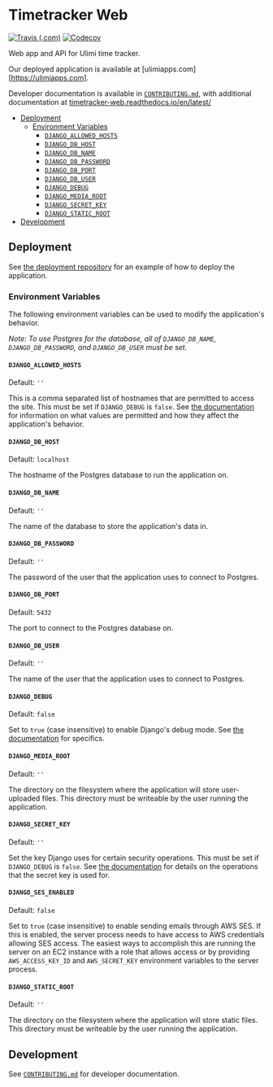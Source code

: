 # Timetracker Web

[![Travis (.com)](https://img.shields.io/travis/com/comp523-jarvis/timetracker-web.svg)](https://travis-ci.com/comp523-jarvis/timetracker-web)
[![Codecov](https://img.shields.io/codecov/c/github/comp523-jarvis/timetracker-web.svg)](https://codecov.io/gh/comp523-jarvis/timetracker-web)

Web app and API for Ulimi time tracker.

Our deployed application is available at [ulimiapps.com][https://ulimiapps.com].

Developer documentation is available in [`CONTRIBUTING.md`](CONTRIBUTING.md), with additional documentation at [timetracker-web.readthedocs.io/en/latest/](https://timetracker-web.readthedocs.io/en/latest/)

<!-- toc -->

- [Deployment](#deployment)
  * [Environment Variables](#environment-variables)
    + [`DJANGO_ALLOWED_HOSTS`](#django_allowed_hosts)
    + [`DJANGO_DB_HOST`](#django_db_host)
    + [`DJANGO_DB_NAME`](#django_db_name)
    + [`DJANGO_DB_PASSWORD`](#django_db_password)
    + [`DJANGO_DB_PORT`](#django_db_port)
    + [`DJANGO_DB_USER`](#django_db_user)
    + [`DJANGO_DEBUG`](#django_debug)
    + [`DJANGO_MEDIA_ROOT`](#django_media_root)
    + [`DJANGO_SECRET_KEY`](#django_secret_key)
    + [`DJANGO_STATIC_ROOT`](#django_static_root)
- [Development](#development)

<!-- tocstop -->

## Deployment

See [the deployment repository](https://github.com/comp523-jarvis/timetracker-web-deployment) for an example of how to deploy the application.

### Environment Variables

The following environment variables can be used to modify the application's behavior.

*Note: To use Postgres for the database, all of `DJANGO_DB_NAME`, `DJANGO_DB_PASSWORD`, and `DJANGO_DB_USER` must be set.*

#### `DJANGO_ALLOWED_HOSTS`

Default: `''`

This is a comma separated list of hostnames that are permitted to access the site. This must be set if `DJANGO_DEBUG` is `false`. See [the documentation](https://docs.djangoproject.com/en/2.1/ref/settings/#std:setting-ALLOWED_HOSTS) for information on what values are permitted and how they affect the application's behavior.

#### `DJANGO_DB_HOST`

Default: `localhost`

The hostname of the Postgres database to run the application on.

#### `DJANGO_DB_NAME`

Default: `''`

The name of the database to store the application's data in.

#### `DJANGO_DB_PASSWORD`

Default: `''`

The password of the user that the application uses to connect to Postgres.

#### `DJANGO_DB_PORT`

Default: `5432`

The port to connect to the Postgres database on.

#### `DJANGO_DB_USER`

Default: `''`

The name of the user that the application uses to connect to Postgres.

#### `DJANGO_DEBUG`

Default: `false`

Set to `true` (case insensitive) to enable Django's debug mode. See [the documentation](https://docs.djangoproject.com/en/2.1/ref/settings/#debug) for specifics.

#### `DJANGO_MEDIA_ROOT`

Default: `''`

The directory on the filesystem where the application will store user-uploaded files. This directory must be writeable by the user running the application.

#### `DJANGO_SECRET_KEY`

Default: `''`

Set the key Django uses for certain security operations. This must be set if `DJANGO_DEBUG` is `false`. See [the documentation](https://docs.djangoproject.com/en/2.1/ref/settings/#std:setting-SECRET_KEY) for details on the operations that the secret key is used for. 

#### `DJANGO_SES_ENABLED`

Default: `false`

Set to `true` (case insensitive) to enable sending emails through AWS SES. If this is enabled, the server process needs to have access to AWS credentials allowing SES access. The easiest ways to accomplish this are running the server on an EC2 instance with a role that allows access or by providing `AWS_ACCESS_KEY_ID` and `AWS_SECRET_KEY` environment variables to the server process.

#### `DJANGO_STATIC_ROOT`

Default: `''`

The directory on the filesystem where the application will store static files. This directory must be writeable by the user running the application.

## Development

See [`CONTRIBUTING.md`](CONTRIBUTING.md) for developer documentation.
